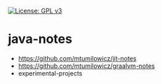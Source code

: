 [![License: GPL v3](https://img.shields.io/badge/License-GPLv3-blue.svg)](https://www.gnu.org/licenses/gpl-3.0)
# java-notes

* https://github.com/mtumilowicz/jit-notes
* https://github.com/mtumilowicz/graalvm-notes
* experimental-projects
